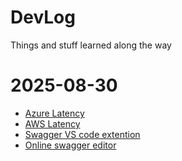 # DevLog
Things and stuff learned along the way

# 2025-08-30

- [Azure Latency](https://www.azurespeed.com/Azure/Latency)
- [AWS Latency](https://awsspeedtest.com/latency)
- [Swagger VS code extention](https://marketplace.visualstudio.com/items?itemName=42Crunch.vscode-openapi)
- [Online swagger editor](https://editor.swagger.io/)
